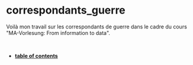 # correspondants_guerre
Voilà mon travail sur les correspondants de guerre dans le cadre du cours "MA-Vorlesung: From information to data".

<br/>

* __[table of contents](documentation/home.md)__
